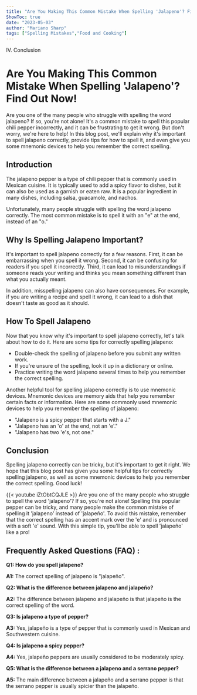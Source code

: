 ```yaml
---
title: "Are You Making This Common Mistake When Spelling 'Jalapeno'? Find Out Now!"
ShowToc: true 
date: "2023-05-03"
author: "Mariano Sharp" 
tags: ["Spelling Mistakes","Food and Cooking"]
---
```

IV. Conclusion

# Are You Making This Common Mistake When Spelling 'Jalapeno'? Find Out Now!

Are you one of the many people who struggle with spelling the word jalapeno? If so, you're not alone! It's a common mistake to spell this popular chili pepper incorrectly, and it can be frustrating to get it wrong. But don't worry, we're here to help! In this blog post, we'll explain why it's important to spell jalapeno correctly, provide tips for how to spell it, and even give you some mnemonic devices to help you remember the correct spelling. 

## Introduction

The jalapeno pepper is a type of chili pepper that is commonly used in Mexican cuisine. It is typically used to add a spicy flavor to dishes, but it can also be used as a garnish or eaten raw. It is a popular ingredient in many dishes, including salsa, guacamole, and nachos.

Unfortunately, many people struggle with spelling the word jalapeno correctly. The most common mistake is to spell it with an "e" at the end, instead of an "o."

## Why Is Spelling Jalapeno Important?

It's important to spell jalapeno correctly for a few reasons. First, it can be embarrassing when you spell it wrong. Second, it can be confusing for readers if you spell it incorrectly. Third, it can lead to misunderstandings if someone reads your writing and thinks you mean something different than what you actually meant.

In addition, misspelling jalapeno can also have consequences. For example, if you are writing a recipe and spell it wrong, it can lead to a dish that doesn't taste as good as it should.

## How To Spell Jalapeno

Now that you know why it's important to spell jalapeno correctly, let's talk about how to do it. Here are some tips for correctly spelling jalapeno:

- Double-check the spelling of jalapeno before you submit any written work.
- If you're unsure of the spelling, look it up in a dictionary or online.
- Practice writing the word jalapeno several times to help you remember the correct spelling.

Another helpful tool for spelling jalapeno correctly is to use mnemonic devices. Mnemonic devices are memory aids that help you remember certain facts or information. Here are some commonly used mnemonic devices to help you remember the spelling of jalapeno:

- "Jalapeno is a spicy pepper that starts with a J."
- "Jalapeno has an 'o' at the end, not an 'e'."
- "Jalapeno has two 'e's, not one."

## Conclusion

Spelling jalapeno correctly can be tricky, but it's important to get it right. We hope that this blog post has given you some helpful tips for correctly spelling jalapeno, as well as some mnemonic devices to help you remember the correct spelling. Good luck!

{{< youtube iZtObtCQJLE >}} 
Are you one of the many people who struggle to spell the word 'jalapeno'? If so, you're not alone! Spelling this popular pepper can be tricky, and many people make the common mistake of spelling it 'jalapeno' instead of 'jalapeño'. To avoid this mistake, remember that the correct spelling has an accent mark over the 'e' and is pronounced with a soft 'e' sound. With this simple tip, you'll be able to spell 'jalapeño' like a pro!

## Frequently Asked Questions (FAQ) :
**Q1: How do you spell jalapeno?**

**A1:** The correct spelling of jalapeno is "jalapeño".

**Q2: What is the difference between jalapeno and jalapeño?**

**A2:** The difference between jalapeno and jalapeño is that jalapeño is the correct spelling of the word.

**Q3: Is jalapeno a type of pepper?**

**A3:** Yes, jalapeño is a type of pepper that is commonly used in Mexican and Southwestern cuisine.

**Q4: Is jalapeno a spicy pepper?**

**A4:** Yes, jalapeño peppers are usually considered to be moderately spicy.

**Q5: What is the difference between a jalapeno and a serrano pepper?**

**A5:** The main difference between a jalapeño and a serrano pepper is that the serrano pepper is usually spicier than the jalapeño.





